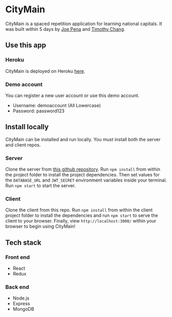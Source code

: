 # CityMain

CityMain is a spaced repetition application for learning national capitals. It was built within 5 days by [Joe Pena](https://github.com/Joe-Pena) and [Timothy Chang](https://github.com/continuouslylearning).

## Use this app

### Heroku
CityMain is deployed on Heroku [here](https://javthon-client.herokuapp.com/dashboard).
### Demo account
You can register a new user account or use this demo account.
- Username: demoaccount (All Lowercase)
- Password: password123

## Install locally
CityMain can be installed and run locally. You must install both the server and client repos.
### Server
Clone the server from [this github repository](https://github.com/thinkful-ei24/timothy-joe-javthon-server.git). Run `npm install` from within the project folder to install the project dependencies. Then set values for the `DATABASE_URL` and `JWT_SECRET` environment variables inside your terminal. Run `npm start` to start the server.

### Client
Clone the client from this repo. Run `npm install` from within the client project folder to install the dependencies and run `npm start` to serve the client to your browser. Finally, view `http://localhost:3000/` within your browser to begin using CityMain!


## Tech stack
### Front end
- React
- Redux

### Back end
- Node.js
- Express
- MongoDB



